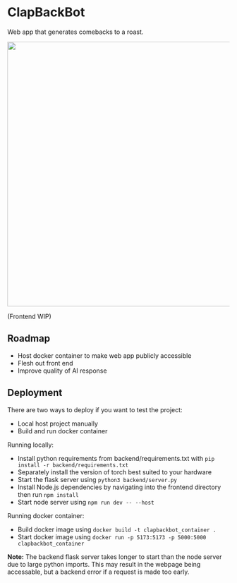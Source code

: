 # ClapBackBot

Web app that generates comebacks to a roast.

<img src="https://github.com/user-attachments/assets/9338b1e9-0e5f-4caa-907a-f61db9414c5c" width="600"/>

(Frontend WIP)

## Roadmap

- Host docker container to make web app publicly accessible
- Flesh out front end
- Improve quality of AI response

## Deployment

There are two ways to deploy if you want to test the project:
- Local host project manually
- Build and run docker container

Running locally:
- Install python requirements from backend/requirements.txt with `pip install -r backend/requirements.txt`
- Separately install the version of torch best suited to your hardware
- Start the flask server using `python3 backend/server.py`
- Install Node.js dependencies by navigating into the frontend directory then run `npm install`
- Start node server using `npm run dev -- --host`

Running docker container:
- Build docker image using `docker build -t clapbackbot_container .`
- Start docker image using `docker run -p 5173:5173 -p 5000:5000 clapbackbot_container`

**Note:** The backend flask server takes longer to start than the node server due to large python imports. This may result in the webpage being accessable, but a backend error if a request is made too early.
